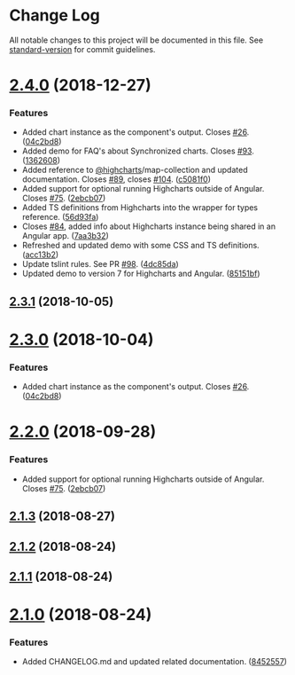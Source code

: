 # Change Log

All notable changes to this project will be documented in this file. See [standard-version](https://github.com/conventional-changelog/standard-version) for commit guidelines.

<a name="2.4.0"></a>
# [2.4.0](https://github.com/highcharts/highcharts-angular/compare/v2.1.3...v2.4.0) (2018-12-27)


### Features

* Added chart instance as the component's output. Closes [#26](https://github.com/highcharts/highcharts-angular/issues/26). ([04c2bd8](https://github.com/highcharts/highcharts-angular/commit/04c2bd8))
* Added demo for FAQ's about Synchronized charts. Closes [#93](https://github.com/highcharts/highcharts-angular/issues/93). ([1362608](https://github.com/highcharts/highcharts-angular/commit/1362608))
* Added reference to [@highcharts](https://github.com/highcharts)/map-collection and updated documentation. Closes [#89](https://github.com/highcharts/highcharts-angular/issues/89), closes [#104](https://github.com/highcharts/highcharts-angular/issues/104). ([c5081f0](https://github.com/highcharts/highcharts-angular/commit/c5081f0))
* Added support for optional running Highcharts outside of Angular. Closes [#75](https://github.com/highcharts/highcharts-angular/issues/75). ([2ebcb07](https://github.com/highcharts/highcharts-angular/commit/2ebcb07))
* Added TS definitions from Highcharts into the wrapper for types reference. ([56d93fa](https://github.com/highcharts/highcharts-angular/commit/56d93fa))
* Closes [#84](https://github.com/highcharts/highcharts-angular/issues/84), added info about Highcharts instance being shared in an Angular app. ([7aa3b32](https://github.com/highcharts/highcharts-angular/commit/7aa3b32))
* Refreshed and updated demo with some CSS and TS definitions. ([acc13b2](https://github.com/highcharts/highcharts-angular/commit/acc13b2))
* Update tslint rules. See PR [#98](https://github.com/highcharts/highcharts-angular/issues/98). ([4dc85da](https://github.com/highcharts/highcharts-angular/commit/4dc85da))
* Updated demo to version 7 for Highcharts and Angular. ([85151bf](https://github.com/highcharts/highcharts-angular/commit/85151bf))



<a name="2.3.1"></a>
## [2.3.1](https://github.com/highcharts/highcharts-angular/compare/v2.3.0...v2.3.1) (2018-10-05)


<a name="2.3.0"></a>
# [2.3.0](https://github.com/highcharts/highcharts-angular/compare/v2.2.0...v2.3.0) (2018-10-04)


### Features

* Added chart instance as the component's output. Closes [#26](https://github.com/highcharts/highcharts-angular/issues/26). ([04c2bd8](https://github.com/highcharts/highcharts-angular/commit/04c2bd8))



<a name="2.2.0"></a>
# [2.2.0](https://github.com/highcharts/highcharts-angular/compare/v2.1.3...v2.2.0) (2018-09-28)


### Features

* Added support for optional running Highcharts outside of Angular. Closes [#75](https://github.com/highcharts/highcharts-angular/issues/75). ([2ebcb07](https://github.com/highcharts/highcharts-angular/commit/2ebcb07))



<a name="2.1.3"></a>
## [2.1.3](https://github.com/highcharts/highcharts-angular/compare/v2.1.2...v2.1.3) (2018-08-27)



<a name="2.1.2"></a>
## [2.1.2](https://github.com/highcharts/highcharts-angular/compare/v2.1.1...v2.1.2) (2018-08-24)



<a name="2.1.1"></a>
## [2.1.1](https://github.com/highcharts/highcharts-angular/compare/v2.1.0...v2.1.1) (2018-08-24)



<a name="2.1.0"></a>
# [2.1.0](https://github.com/highcharts/highcharts-angular/compare/v2.0.3...v2.1.0) (2018-08-24)


### Features

* Added CHANGELOG.md and updated related documentation. ([8452557](https://github.com/highcharts/highcharts-angular/commit/8452557))
